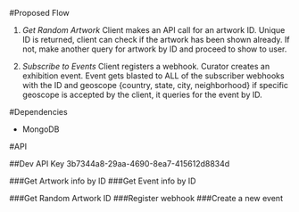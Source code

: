 #Proposed Flow

1. *Get Random Artwork* Client makes an API call for an artwork ID. Unique ID is returned, client can check if the artwork has been shown already. If not, make another query for artwork by ID and proceed to show to user.

2. *Subscribe to Events* Client registers a webhook. Curator creates an exhibition event. Event gets blasted to ALL of the subscriber webhooks with the ID and geoscope {country, state, city, neighborhood} if specific geoscope is accepted by the client, it queries for the event by ID.   


#Dependencies
+ MongoDB

#API

##Dev API Key
3b7344a8-29aa-4690-8ea7-415612d8834d


###Get Artwork info by ID
###Get Event info by ID

###Get Random Artwork ID
###Register webhook
###Create a new event

